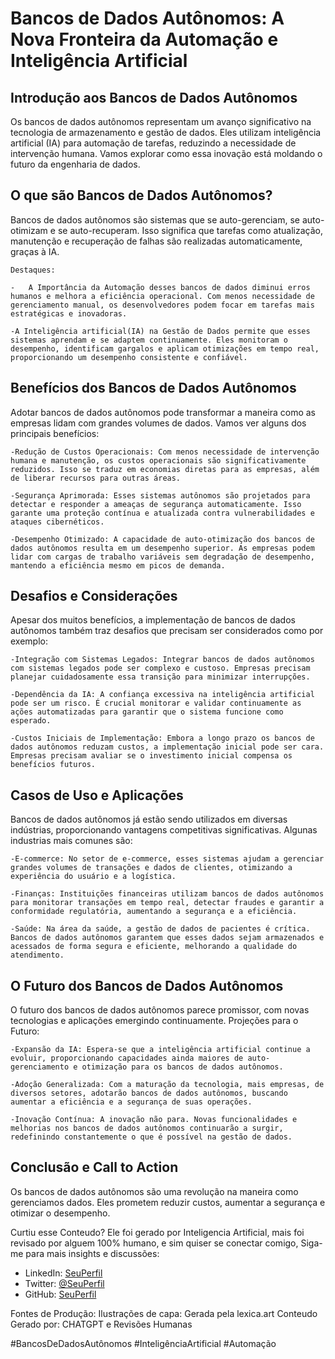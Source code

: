 # Bancos de Dados Autônomos: A Nova Fronteira da Automação e Inteligência Artificial

## Introdução aos Bancos de Dados Autônomos
Os bancos de dados autônomos representam um avanço significativo na tecnologia de armazenamento e gestão de dados. Eles utilizam inteligência artificial (IA) para automação de tarefas, reduzindo a necessidade de intervenção humana. Vamos explorar como essa inovação está moldando o futuro da engenharia de dados.

## O que são Bancos de Dados Autônomos?
Bancos de dados autônomos são sistemas que se auto-gerenciam, se auto-otimizam e se auto-recuperam. Isso significa que tarefas como atualização, manutenção e recuperação de falhas são realizadas automaticamente, graças à IA.

    Destaques:

    -   A Importância da Automação desses bancos de dados diminui erros humanos e melhora a eficiência operacional. Com menos necessidade de gerenciamento manual, os desenvolvedores podem focar em tarefas mais estratégicas e inovadoras.

    -A Inteligência artificial(IA) na Gestão de Dados permite que esses sistemas aprendam e se adaptem continuamente. Eles monitoram o desempenho, identificam gargalos e aplicam otimizações em tempo real, proporcionando um desempenho consistente e confiável.

## Benefícios dos Bancos de Dados Autônomos

Adotar bancos de dados autônomos pode transformar a maneira como as empresas lidam com grandes volumes de dados. Vamos ver alguns dos principais benefícios:

    -Redução de Custos Operacionais: Com menos necessidade de intervenção humana e manutenção, os custos operacionais são significativamente reduzidos. Isso se traduz em economias diretas para as empresas, além de liberar recursos para outras áreas.

    -Segurança Aprimorada: Esses sistemas autônomos são projetados para detectar e responder a ameaças de segurança automaticamente. Isso garante uma proteção contínua e atualizada contra vulnerabilidades e ataques cibernéticos.

    -Desempenho Otimizado: A capacidade de auto-otimização dos bancos de dados autônomos resulta em um desempenho superior. As empresas podem lidar com cargas de trabalho variáveis sem degradação de desempenho, mantendo a eficiência mesmo em picos de demanda.

## Desafios e Considerações
Apesar dos muitos benefícios, a implementação de bancos de dados autônomos também traz desafios que precisam ser considerados como por exemplo:

    -Integração com Sistemas Legados: Integrar bancos de dados autônomos com sistemas legados pode ser complexo e custoso. Empresas precisam planejar cuidadosamente essa transição para minimizar interrupções.

    -Dependência da IA: A confiança excessiva na inteligência artificial pode ser um risco. É crucial monitorar e validar continuamente as ações automatizadas para garantir que o sistema funcione como esperado.

    -Custos Iniciais de Implementação: Embora a longo prazo os bancos de dados autônomos reduzam custos, a implementação inicial pode ser cara. Empresas precisam avaliar se o investimento inicial compensa os benefícios futuros.

## Casos de Uso e Aplicações
Bancos de dados autônomos já estão sendo utilizados em diversas indústrias, proporcionando vantagens competitivas significativas. Algunas industrias mais comunes são:

    -E-commerce: No setor de e-commerce, esses sistemas ajudam a gerenciar grandes volumes de transações e dados de clientes, otimizando a experiência do usuário e a logística.

    -Finanças: Instituições financeiras utilizam bancos de dados autônomos para monitorar transações em tempo real, detectar fraudes e garantir a conformidade regulatória, aumentando a segurança e a eficiência.

    -Saúde: Na área da saúde, a gestão de dados de pacientes é crítica. Bancos de dados autônomos garantem que esses dados sejam armazenados e acessados de forma segura e eficiente, melhorando a qualidade do atendimento.

## O Futuro dos Bancos de Dados Autônomos
O futuro dos bancos de dados autônomos parece promissor, com novas tecnologias e aplicações emergindo continuamente. Projeções para o Futuro:

    -Expansão da IA: Espera-se que a inteligência artificial continue a evoluir, proporcionando capacidades ainda maiores de auto-gerenciamento e otimização para os bancos de dados autônomos.

    -Adoção Generalizada: Com a maturação da tecnologia, mais empresas, de diversos setores, adotarão bancos de dados autônomos, buscando aumentar a eficiência e a segurança de suas operações.

    -Inovação Contínua: A inovação não para. Novas funcionalidades e melhorias nos bancos de dados autônomos continuarão a surgir, redefinindo constantemente o que é possível na gestão de dados.

## Conclusão e Call to Action
Os bancos de dados autônomos são uma revolução na maneira como gerenciamos dados. Eles prometem reduzir custos, aumentar a segurança e otimizar o desempenho.

Curtiu esse Conteudo? Ele foi gerado por Inteligencia Artificial, mais foi revisado por alguem 100% humano, e sim quiser se conectar comigo, Siga-me para mais insights e discussões:

- LinkedIn: [SeuPerfil](#)
- Twitter: [@SeuPerfil](#)
- GitHub: [SeuPerfil](#)

Fontes de Produção: 
Ilustrações de capa: Gerada pela lexica.art
Conteudo Gerado por: CHATGPT e Revisões Humanas


#BancosDeDadosAutônomos #InteligênciaArtificial #Automação